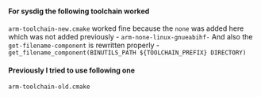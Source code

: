 #### For sysdig the following toolchain worked
`arm-toolchain-new.cmake` worked fine because the `none` was added here which was not added previously - `arm-none-linux-gnueabihf-`
And also the `get-filename-component` is rewritten properly - `get_filename_component(BINUTILS_PATH ${TOOLCHAIN_PREFIX} DIRECTORY)`

#### Previously I tried to use following one
`arm-toolchain-old.cmake`
